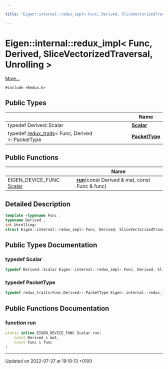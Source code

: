 ```yaml
---

title: "Eigen::internal::redux_impl< Func, Derived, SliceVectorizedTraversal, Unrolling >"

---
```


# Eigen::internal::redux_impl< Func, Derived, SliceVectorizedTraversal, Unrolling >



 [More...](#detailed-description)


`#include <Redux.h>`

## Public Types

|                | Name           |
| -------------- | -------------- |
| typedef Derived::Scalar | **[Scalar](http://example.org/classes/structeigen_1_1internal_1_1redux__impl_3_01func_00_01derived_00_01slicevectorizedtraversal_00_01unrolling_01_4/#typedef-scalar)**  |
| typedef <a href="http://example.org/classes/structeigen_1_1internal_1_1redux__traits/">redux_traits</a>< Func, Derived >::PacketType | **[PacketType](http://example.org/classes/structeigen_1_1internal_1_1redux__impl_3_01func_00_01derived_00_01slicevectorizedtraversal_00_01unrolling_01_4/#typedef-packettype)**  |

## Public Functions

|                | Name           |
| -------------- | -------------- |
| EIGEN_DEVICE_FUNC <a href="http://example.org/classes/structeigen_1_1internal_1_1redux__impl_3_01func_00_01derived_00_01slicevectorizedtraversal_00_01unrolling_01_4/#typedef-scalar">Scalar</a> | **[run](http://example.org/classes/structeigen_1_1internal_1_1redux__impl_3_01func_00_01derived_00_01slicevectorizedtraversal_00_01unrolling_01_4/#function-run)**(const Derived & mat, const Func & func) |

## Detailed Description

```cpp
template <typename Func ,
typename Derived ,
int Unrolling>
struct Eigen::internal::redux_impl< Func, Derived, SliceVectorizedTraversal, Unrolling >;
```

## Public Types Documentation

### typedef Scalar

```cpp
typedef Derived::Scalar Eigen::internal::redux_impl< Func, Derived, SliceVectorizedTraversal, Unrolling >::Scalar;
```


### typedef PacketType

```cpp
typedef redux_traits<Func,Derived>::PacketType Eigen::internal::redux_impl< Func, Derived, SliceVectorizedTraversal, Unrolling >::PacketType;
```


## Public Functions Documentation

### function run

```cpp
static inline EIGEN_DEVICE_FUNC Scalar run(
    const Derived & mat,
    const Func & func
)
```


-------------------------------

Updated on 2022-07-27 at 19:10:13 +0100